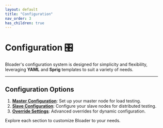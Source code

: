 ```yaml
---
layout: default
title: "Configuration"
nav_order: 3
has_children: true
---
```


# Configuration 🎛️

Bloader's configuration system is designed for simplicity and flexibility, leveraging **YAML** and **Sprig** templates to suit a variety of needs.

---

## Configuration Options
1. **[Master Configuration](master.md)**: Set up your master node for load testing.
2. **[Slave Configuration](slave.md)**: Configure your slave nodes for distributed testing.
3. **[Override Settings](override.md)**: Advanced overrides for dynamic configuration.

Explore each section to customize Bloader to your needs.
